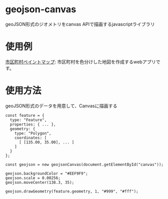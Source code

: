 # geojson-canvas
geoJSON形式のジオメトリをcanvas APIで描画するjavascriptライブラリ

# 使用例
[市区町村ペイントマップ](https://map.bb.xrea.jp/): 市区町村を色分けした地図を作成するwebアプリです。

# 使用方法
geoJSON形式のデータを用意して、Canvasに描画する

```  
const feature = {
  type: "Feature",
  properties: { ... },
  geometry: {
    type: "Polygon",
    coordinates: [
      [ [135.00, 35.00], ... ]
    ]
  }
};

const geojson = new geojsonCanvas(document.getElementById("canvas"));

geojson.backgroundColor = "#EEF9F9";
geojson.scale = 0.00256;
geojson.moveCenter(138.3, 35);

geojson.drawGeometry(feature.geometry, 1, "#999", "#fff");
```


